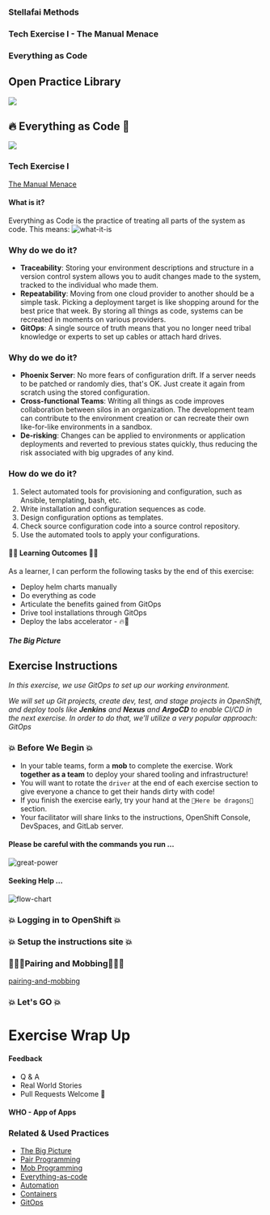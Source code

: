 <!-- .slide: data-background-image="images/title-slide-background.png" -->
### Stellafai Methods <!-- .element: class="course-title" -->
### Tech Exercise I  - The Manual Menace <!-- .element: class="title-color" -->
### Everything as Code <!-- .element: class="title-color" -->



<div class="r-stack">
<div class="fragment fade-out" data-fragment-index="0" >
  <h2>Open Practice Library</h2>
  <img src="images/opl-complete.png">
</div>
<div class="fragment current-visible" data-fragment-index="0" >
  <h2>🔥 Everything as Code 🦄</h2>
  <a target="_blank" href="https://openpracticelibrary.com/practice/everything-as-code">
  <img src="images/opl-foundation.png">
  </a>
</div>
</div>



### Tech Exercise I
[The Manual Menace](http://rht-labs.com/StarWarsIntroCreator/#!/AN-PkHf-k0FgxKTTKRcA)



#### What is it?
Everything as Code is the practice of treating all parts of the system as code. This means:
![what-it-is](images/tech-exercise-i/what-it-is.png) <!-- .element: class="image-no-shadow image-full-width" -->
<!--
* Storing configuration along with Source Code in a repository such as git.
* All manual steps are scripted, automated, and checked into a source control management system.
* Storing all the things! From bottom to top - infrastructure, operating systems, build configurations, application properties, deployment configurations, etc.
--->



### Why do we do it?
* **Traceability**: Storing your environment descriptions and structure in a version control system allows you to audit changes made to the system, tracked to the individual who made them.
* **Repeatability**: Moving from one cloud provider to another should be a simple task. Picking a deployment target is like shopping around for the best price that week. By storing all things as code, systems can be recreated in moments on various providers.
* **GitOps**: A single source of truth means that you no longer need tribal knowledge or experts to set up cables or attach hard drives.



### Why do we do it?
* **Phoenix Server**: No more fears of configuration drift. If a server needs to be patched or randomly dies, that's OK. Just create it again from scratch using the stored configuration.
* **Cross-functional Teams**: Writing all things as code improves collaboration between silos in an organization. The development team can contribute to the environment creation or can recreate their own like-for-like environments in a sandbox.
* **De-risking**: Changes can be applied to environments or application deployments and reverted to previous states quickly, thus reducing the risk associated with big upgrades of any kind.



### How do we do it?
1. Select automated tools for provisioning and configuration, such as Ansible, templating, bash, etc.
2. Write installation and configuration sequences as code.
3. Design configuration options as templates.
4. Check source configuration code into a source control repository.
5. Use the automated tools to apply your configurations.



#### 🧑‍🏫 Learning Outcomes 🧑‍💻
As a learner, I can perform the following tasks by the end of this exercise:
* Deploy helm charts manually
* Do everything as code 
* Articulate the benefits gained from GitOps
* Drive tool installations through GitOps
* Deploy the labs accelerator - 🔥🦄
<!--
--->



##### The Big Picture <!-- .element: class="title-bottom-left" -->
<!-- .slide: data-background-size="contain" data-background-image="https://rht-labs.com/tech-exercise/1-the-manual-menace/images/big-picture-tools.jpg", class="white-style" -->



## Exercise Instructions



_In this exercise, we use GitOps to set up our working environment._

_We will set up Git projects, create dev, test, and stage projects in OpenShift, and deploy tools like **Jenkins** and **Nexus** and ***ArgoCD*** to enable CI/CD in the next exercise. In order to do that, we’ll utilize a very popular approach: GitOps_



### 💥 Before We Begin 💥
* In your table teams, form a **mob** to complete the exercise. Work **together as a team** to deploy your shared tooling and infrastructure!
* You will want to rotate the `driver` at the end of each exercise section to give everyone a chance to get their hands dirty with code!
* If you finish the exercise early, try your hand at the `🐉Here be dragons🐉 ` section.
* Your facilitator will share links to the instructions, OpenShift Console, DevSpaces, and GitLab server.



#### Please be careful with the commands you run ...
![great-power](https://media.giphy.com/media/MCZ39lz83o5lC/giphy.gif)



#### Seeking Help ...
![flow-chart](images/tech-exercise-i/flow-chart.png)<!-- .element: class="image-no-shadow image-full-width" -->



### 💥 Logging in to OpenShift 💥 <!-- .element: class="title-bottom-left" -->
<!-- .slide: data-background-size="contain" data-background-image="images/tech-exercise-i/oc-login.png", class="white-style" data-background-opacity="1"	 -->



### 💥 Setup the instructions site 💥 <!-- .element: class="title-bottom-left" -->
<!-- .slide: data-background-size="contain" data-background-image="images/tech-exercise-i/instructions.png", class="black-style" data-background-opacity="1"	 -->



### 🧑‍🤝‍🧑Pairing and Mobbing🧑‍🤝‍🧑
[pairing-and-mobbing](https://rht-labs.com/tech-exercise/slides/content/?name=pair-and-mob-programming)



### 💥 Let's GO 💥



# Exercise Wrap Up



#### Feedback
* Q & A
* Real World Stories
* Pull Requests Welcome 🦄



#### WHO - App of Apps <!-- .element: class="title-bottom-left" -->
<!-- .slide: data-background-size="contain" data-background-image="images/tech-exercise-i/example-who.png", class="black-style" data-background-opacity="1"	 -->



<!-- .slide: data-background-image="images/related-practices-stellafai.png", class="black-style"  data-background-opacity="0.3" -->
### Related & Used Practices
- [The Big Picture](https://openpracticelibrary.com/practice/teh-big-picture)
- [Pair Programming](https://openpracticelibrary.com/practice/pair-programming)
- [Mob Programming](https://openpracticelibrary.com/practice/mob-programming)
- [Everything-as-code](https://openpracticelibrary.com/practice/everything-as-code)
- [Automation](https://openpracticelibrary.com/practice/)
- [Containers](https://openpracticelibrary.com/practice/)
- [GitOps](https://openpracticelibrary.com/practice/gitops)
